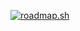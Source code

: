[![roadmap.sh](https://roadmap.sh/card/wide/65eee659ec93339b182578bb?variant=dark)](https://roadmap.sh)

